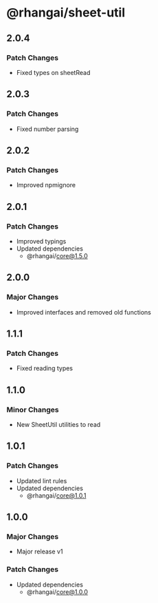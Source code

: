 # @rhangai/sheet-util

## 2.0.4

### Patch Changes

-   Fixed types on sheetRead

## 2.0.3

### Patch Changes

-   Fixed number parsing

## 2.0.2

### Patch Changes

-   Improved npmignore

## 2.0.1

### Patch Changes

-   Improved typings
-   Updated dependencies
    -   @rhangai/core@1.5.0

## 2.0.0

### Major Changes

-   Improved interfaces and removed old functions

## 1.1.1

### Patch Changes

-   Fixed reading types

## 1.1.0

### Minor Changes

-   New SheetUtil utilities to read

## 1.0.1

### Patch Changes

-   Updated lint rules
-   Updated dependencies
    -   @rhangai/core@1.0.1

## 1.0.0

### Major Changes

-   Major release v1

### Patch Changes

-   Updated dependencies
    -   @rhangai/core@1.0.0
